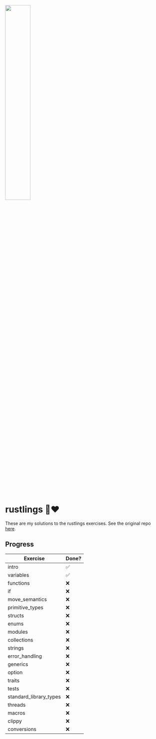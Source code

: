 <img src="https://rustacean.net/more-crabby-things/dancing-ferris.gif" style="width:40%"/>

# rustlings 🦀❤️

These are my solutions to the rustlings exercises.
See the original repo [here](https://github.com/rust-lang/rustlings).

## Progress

| Exercise               | Done? |
|------------------------|-------------|
| intro                  | ✅          |
| variables              | ✅          |
| functions              | ❌          |
| if                     | ❌          |
| move_semantics         | ❌          |
| primitive_types        | ❌          |
| structs                | ❌          |
| enums                  | ❌          |
| modules                | ❌          |
| collections            | ❌          |
| strings                | ❌          |
| error_handling         | ❌          |
| generics               | ❌          |
| option                 | ❌          |
| traits                 | ❌          |
| tests                  | ❌          |
| standard_library_types | ❌          |
| threads                | ❌          |
| macros                 | ❌          |
| clippy                 | ❌          |
| conversions            | ❌          |
